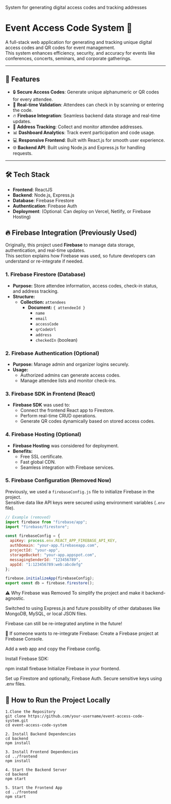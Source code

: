 
System for generating digital access codes and tracking addresses
# Event Access Code System 🎉

A full-stack web application for generating and tracking unique digital access codes and QR codes for event management.  
This system enhances efficiency, security, and accuracy for events like conferences, concerts, seminars, and corporate gatherings.

---

## 📌 Features

- 🔒 **Secure Access Codes**: Generate unique alphanumeric or QR codes for every attendee.
- 🧩 **Real-time Validation**: Attendees can check in by scanning or entering the code.
- 🔥 **Firebase Integration**: Seamless backend data storage and real-time updates.
- 🎯 **Address Tracking**: Collect and monitor attendee addresses.
- 📊 **Dashboard Analytics**: Track event participation and code usage.
- 💻 **Responsive Frontend**: Built with React.js for smooth user experience.
- 🌐 **Backend API**: Built using Node.js and Express.js for handling requests.

---

## 🛠️ Tech Stack

- **Frontend**: ReactJS
- **Backend**: Node.js, Express.js
- **Database**: Firebase Firestore
- **Authentication**: Firebase Auth
- **Deployment**: (Optional: Can deploy on Vercel, Netlify, or Firebase Hosting)
  
## 🔥 Firebase Integration (Previously Used)

Originally, this project used **Firebase** to manage data storage, authentication, and real-time updates.  
This section explains how Firebase was used, so future developers can understand or re-integrate if needed.

### 1. Firebase Firestore (Database)

- **Purpose:** Store attendee information, access codes, check-in status, and address tracking.
- **Structure:**
  - **Collection:** `attendees`
    - **Document:** `{ attendeeId }`
      - `name`
      - `email`
      - `accessCode`
      - `qrCodeUrl`
      - `address`
      - `checkedIn` (boolean)

### 2. Firebase Authentication (Optional)

- **Purpose:** Manage admin and organizer logins securely.
- **Usage:**
  - Authorized admins can generate access codes.
  - Manage attendee lists and monitor check-ins.

### 3. Firebase SDK in Frontend (React)

- **Firebase SDK** was used to:
  - Connect the frontend React app to Firestore.
  - Perform real-time CRUD operations.
  - Generate QR codes dynamically based on stored access codes.

### 4. Firebase Hosting (Optional)

- **Firebase Hosting** was considered for deployment.
- **Benefits:**
  - Free SSL certificate.
  - Fast global CDN.
  - Seamless integration with Firebase services.

### 5. Firebase Configuration (Removed Now)

Previously, we used a `firebaseConfig.js` file to initialize Firebase in the project.  
Sensitive data like API keys were secured using environment variables (`.env` file).

```javascript
// Example (removed)
import firebase from "firebase/app";
import "firebase/firestore";

const firebaseConfig = {
  apiKey: process.env.REACT_APP_FIREBASE_API_KEY,
  authDomain: "your-app.firebaseapp.com",
  projectId: "your-app",
  storageBucket: "your-app.appspot.com",
  messagingSenderId: "123456789",
  appId: "1:123456789:web:abcdefg"
};

firebase.initializeApp(firebaseConfig);
export const db = firebase.firestore();
```


⚠️ Why Firebase was Removed
To simplify the project and make it backend-agnostic.

Switched to using Express.js and future possibility of other databases like MongoDB, MySQL, or local JSON files.

Firebase can still be re-integrated anytime in the future!

🚀 If someone wants to re-integrate Firebase:
Create a Firebase project at Firebase Console.

Add a web app and copy the Firebase config.

Install Firebase SDK:

npm install firebase
Initialize Firebase in your frontend.

Set up Firestore and optionally, Firebase Auth.
Secure sensitive keys using .env files.

## 🚀 How to Run the Project Locally
````
1.Clone the Repository
git clone https://github.com/your-username/event-access-code-system.git
cd event-access-code-system

2. Install Backend Dependencies
cd backend
npm install

3. Install Frontend Dependencies
cd ../frontend
npm install

4. Start the Backend Server
cd backend
npm start

5. Start the Frontend App
cd ../frontend
npm start


